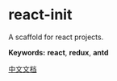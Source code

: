 # react-init

A scaffold for react projects.

**Keywords:** **react**, **redux**, **antd**

[中文文档](https://github.com/woota/react-init/edit/master/README-zh_cn.md)
